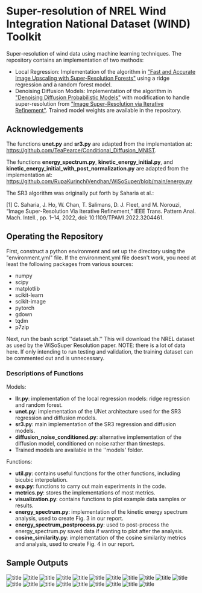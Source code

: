 # Super-resolution of NREL Wind Integration National Dataset (WIND) Toolkit

Super-resolution of wind data using machine learning techniques. The repository contains an implementation of two methods:
- Local Regression: Implementation of the algorithm in ["Fast and Accurate Image Upscaling with Super-Resolution Forests"](https://openaccess.thecvf.com/content_cvpr_2015/papers/Schulter_Fast_and_Accurate_2015_CVPR_paper.pdf) using a ridge regression and a random forest model.
- Denoising Diffusion Models: Implementation of the algorithm in ["Denoising Diffusion Probabilistic Models"](https://arxiv.org/pdf/2006.11239.pdf) with modification to handle super-resolution from ["Image Super-Resolution via Iterative Refinement"](https://arxiv.org/pdf/2104.07636.pdf). Trained model weights are available in the repository.

## Acknowledgements
The functions <b>unet.py</b> and <b>sr3.py</b> are adapted from the implementation at: 
 https://github.com/TeaPearce/Conditional_Diffusion_MNIST.  

The functions <b>energy_spectrum.py</b>, <b>kinetic_energy_initial.py</b>, and <b>kinetic_energy_initial_with_post_normalization.py</b> are adapted from the implementation at: 
 https://github.com/RupaKurinchiVendhan/WiSoSuper/blob/main/energy.py  


The SR3 algorithm was originally put forth by Saharia et al.:  

[1] C. Saharia, J. Ho, W. Chan, T. Salimans, D. J. Fleet, and M. Norouzi, “Image Super-Resolution Via Iterative Refinement,” IEEE Trans. Pattern Anal. Mach. Intell., pp. 1–14, 2022, doi: 10.1109/TPAMI.2022.3204461.



## Operating the Repository
First, construct a python environment and set up the directory using the "environment.yml" file. If the environment.yml file doesn't work, you need at least the following packages from various sources:

* numpy
* scipy
* matplotlib
* scikit-learn
* scikit-image
* pytorch
* gdown
* tqdm
* p7zip

Next, run the bash script ''dataset.sh.'' This will download the NREL dataset as used by the WiSoSuper Resolution paper. NOTE: there is a lot of data here. If only intending to run testing and validation, the training dataset can be commented out and is unnecessary.


### Descriptions of Functions

Models:
* <b>llr.py</b>: implementation of the local regression models: ridge regression and random forest.
* <b>unet.py</b>: implementation of the UNet architecture used for the SR3 regression and diffusion models.
* <b>sr3.py</b>: main implementation of the SR3 regression and diffusion models.
* <b>diffusion_noise_conditioned.py</b>: alternative implementation of the diffusion model, conditioned on noise rather than timesteps.
* Trained models are available in the ''models' folder.

Functions:
* <b>util.py</b>: contains useful functions for the other functions, including bicubic interpolation.
* <b>exp.py</b>: functions to carry out main experiments in the code.
* <b>metrics.py</b>: stores the implementations of most metrics.
* <b>visualization.py</b>: contains functions to plot example data samples or results.
* <b>energy_spectrum.py</b>: implementation of the kinetic energy spectrum analysis, used to create Fig. 3 in our report.
* <b>energy_spectrum_postprocess.py</b>: used to post-process the energy_spectrum.py saved data if wanting to plot after the analysis.
* <b>cosine_similarity.py</b>: implementation of the cosine similarity metrics and analysis, used to create Fig. 4 in our report.

## Sample Outputs
![title](figures/1.png)
![title](figures/2.png)
![title](figures/3.png)
![title](figures/4.png)
![title](figures/5.png)
![title](figures/6.png)
![title](figures/7.png)
![title](figures/8.png)
![title](figures/9.png)
![title](figures/10.png)
![title](figures/11.png)
![title](figures/12.png)
![title](figures/13.png)
![title](figures/14.png)
![title](figures/15.png)
![title](figures/16.png)
![title](figures/17.png)
![title](figures/18.png)
![title](figures/19.png)
![title](figures/20.png)


